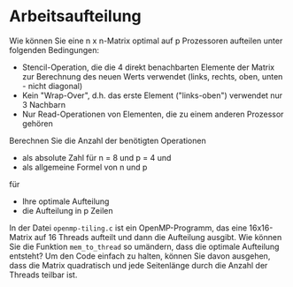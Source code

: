 # Arbeitsaufteilung

Wie können Sie eine n x n-Matrix optimal auf p Prozessoren aufteilen unter folgenden Bedingungen:
- Stencil-Operation, die die 4 direkt benachbarten Elemente der Matrix zur Berechnung des neuen Werts verwendet (links, rechts, oben, unten - nicht diagonal)
- Kein "Wrap-Over", d.h. das erste Element ("links-oben") verwendet nur 3 Nachbarn
- Nur Read-Operationen von Elementen, die zu einem anderen Prozessor gehören

Berechnen Sie die Anzahl der benötigten Operationen
- als absolute Zahl für n = 8 und p = 4 und 
- als allgemeine Formel von n und p

für

- Ihre optimale Aufteilung
- die Aufteilung in p Zeilen


In der Datei `openmp-tiling.c` ist ein OpenMP-Programm, das eine 16x16-Matrix auf 16 Threads aufteilt und dann die Aufteilung ausgibt. Wie können Sie die Funktion `mem_to_thread` so umändern, dass die optimale Aufteilung entsteht? Um den Code einfach zu halten, können Sie davon ausgehen, dass die Matrix quadratisch und jede Seitenlänge durch die Anzahl der Threads teilbar ist.
